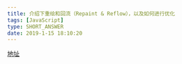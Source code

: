 ```yaml
---
title: 介绍下重绘和回流（Repaint & Reflow），以及如何进行优化
tags: [JavaScript]
type: SHORT_ANSWER
date: 2019-1-15 18:10:20
---
```


[地址](https://github.com/Advanced-Frontend/Daily-Interview-Question/issues/24)
